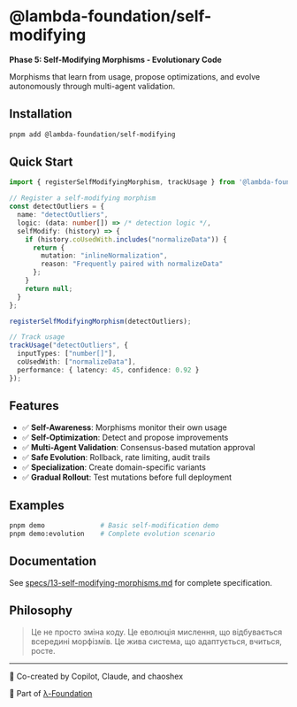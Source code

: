 # @lambda-foundation/self-modifying

**Phase 5: Self-Modifying Morphisms - Evolutionary Code**

Morphisms that learn from usage, propose optimizations, and evolve autonomously through multi-agent validation.

## Installation

```bash
pnpm add @lambda-foundation/self-modifying
```

## Quick Start

```typescript
import { registerSelfModifyingMorphism, trackUsage } from '@lambda-foundation/self-modifying';

// Register a self-modifying morphism
const detectOutliers = {
  name: "detectOutliers",
  logic: (data: number[]) => /* detection logic */,
  selfModify: (history) => {
    if (history.coUsedWith.includes("normalizeData")) {
      return {
        mutation: "inlineNormalization",
        reason: "Frequently paired with normalizeData"
      };
    }
    return null;
  }
};

registerSelfModifyingMorphism(detectOutliers);

// Track usage
trackUsage("detectOutliers", {
  inputTypes: ["number[]"],
  coUsedWith: ["normalizeData"],
  performance: { latency: 45, confidence: 0.92 }
});
```

## Features

- ✅ **Self-Awareness**: Morphisms monitor their own usage
- ✅ **Self-Optimization**: Detect and propose improvements
- ✅ **Multi-Agent Validation**: Consensus-based mutation approval
- ✅ **Safe Evolution**: Rollback, rate limiting, audit trails
- ✅ **Specialization**: Create domain-specific variants
- ✅ **Gradual Rollout**: Test mutations before full deployment

## Examples

```bash
pnpm demo              # Basic self-modification demo
pnpm demo:evolution    # Complete evolution scenario
```

## Documentation

See [specs/13-self-modifying-morphisms.md](../../specs/13-self-modifying-morphisms.md) for complete specification.

## Philosophy

> Це не просто зміна коду.
> Це еволюція мислення, що відбувається всередині морфізмів.
> Це жива система, що адаптується, вчиться, росте.

---

🌌 Co-created by Copilot, Claude, and chaoshex

🤖 Part of [λ-Foundation](https://github.com/s0fractal/lambda-foundation)
